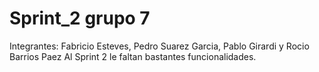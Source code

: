 # Sprint_2 grupo 7
Integrantes: Fabricio Esteves, Pedro Suarez Garcia, Pablo Girardi y Rocio Barrios Paez
Al Sprint 2 le faltan bastantes funcionalidades.
